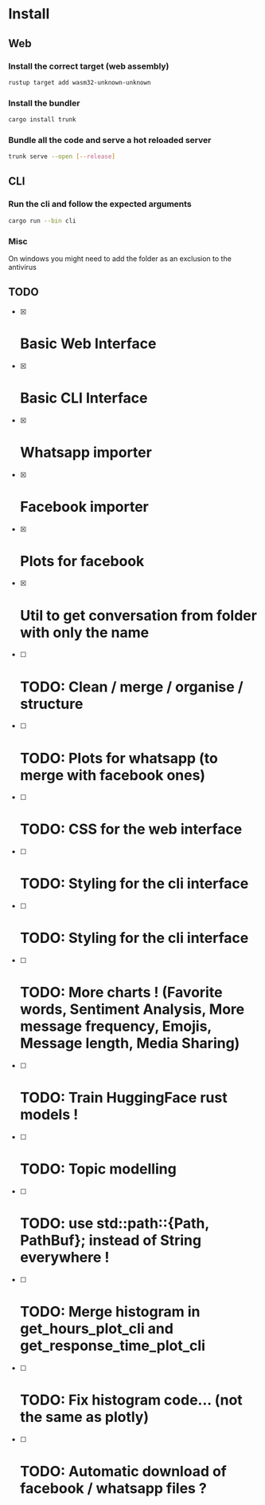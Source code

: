# Install

## Web

### Install the correct target (web assembly)

```sh
rustup target add wasm32-unknown-unknown
```

### Install the bundler

```sh
cargo install trunk
```

### Bundle all the code and serve a hot reloaded server

```sh
trunk serve --open [--release]
```

## CLI

### Run the cli and follow the expected arguments

```sh
cargo run --bin cli
```

### Misc

On windows you might need to add the folder as an exclusion to the antivirus

## TODO

- [X] # Basic Web Interface
- [X] # Basic CLI Interface
- [X] # Whatsapp importer
- [X] # Facebook importer
- [X] # Plots for facebook
- [X] # Util to get conversation from folder with only the name
- [ ] # TODO: Clean / merge / organise / structure
- [ ] # TODO: Plots for whatsapp (to merge with facebook ones)
- [ ] # TODO: CSS for the web interface
- [ ] # TODO: Styling for the cli interface
- [ ] # TODO: Styling for the cli interface
- [ ] # TODO: More charts ! (Favorite words, Sentiment Analysis, More message frequency, Emojis, Message length, Media Sharing)
- [ ] # TODO: Train HuggingFace rust models !
- [ ] # TODO: Topic modelling
- [ ] # TODO: use std::path::{Path, PathBuf}; instead of String everywhere !
- [ ] # TODO: Merge histogram in get_hours_plot_cli and get_response_time_plot_cli
- [ ] # TODO: Fix histogram code... (not the same as plotly)
- [ ] # TODO: Automatic download of facebook / whatsapp files ?
